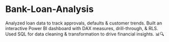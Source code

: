 # Bank-Loan-Analysis
Analyzed loan data to track approvals, defaults &amp; customer trends. Built an interactive Power BI dashboard with DAX measures, drill-through, &amp; RLS. Used SQL for data cleaning &amp; transformation to drive financial insights. 📊🔍
